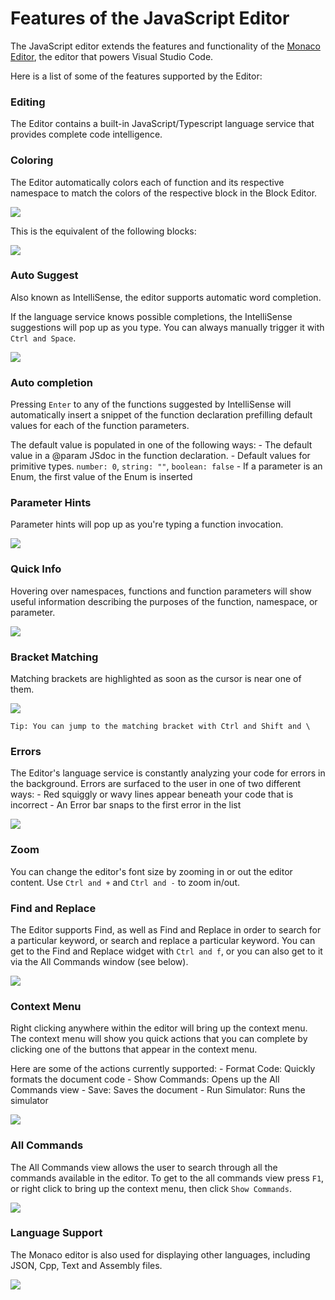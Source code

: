 # Features of the JavaScript Editor

The JavaScript editor extends the features and functionality of the [Monaco Editor](https://github.com/Microsoft/monaco-editor), the editor that powers Visual Studio Code.

Here is a list of some of the features supported by the Editor:

### Editing

The Editor contains a built-in JavaScript/Typescript language service that provides complete code intelligence.

### Coloring

The Editor automatically colors each of function and its respective namespace to match the colors of the respective block in the Block Editor.

![](/static/images/monaco-coloring.png)

This is the equivalent of the following blocks:

![](/static/images/monaco-coloring-blocks.png)

### Auto Suggest

Also known as IntelliSense, the editor supports automatic word completion.

If the language service knows possible completions, the IntelliSense suggestions will pop up as you type. You can always manually trigger it with ```Ctrl and Space```.

![](/static/images/monaco-auto-suggest.png)

### Auto completion

Pressing ```Enter``` to any of the functions suggested by IntelliSense will automatically insert a snippet of the function declaration prefilling default values for each of the function parameters.

The default value is populated in one of the following ways: - The default value in a @param JSdoc in the function declaration. - Default values for primitive types. ```number: 0```, ```string: ""```, ```boolean: false``` - If a parameter is an Enum, the first value of the Enum is inserted

### Parameter Hints

Parameter hints will pop up as you're typing a function invocation.

![](/static/images/monaco-parameter-hints.png)

### Quick Info

Hovering over namespaces, functions and function parameters will show useful information describing the purposes of the function, namespace, or parameter.

![](/static/images/monaco-quick-info.png)

### Bracket Matching

Matching brackets are highlighted as soon as the cursor is near one of them.

![](/static/images/monaco-bracket-matching.png)

    Tip: You can jump to the matching bracket with Ctrl and Shift and \

### Errors

The Editor's language service is constantly analyzing your code for errors in the background. Errors are surfaced to the user in one of two different ways: - Red squiggly or wavy lines appear beneath your code that is incorrect - An Error bar snaps to the first error in the list

![](/static/images/monaco-errors.png)

### Zoom

You can change the editor's font size by zooming in or out the editor content. Use ```Ctrl and +``` and ```Ctrl and -``` to zoom in/out.

### Find and Replace

The Editor supports Find, as well as Find and Replace in order to search for a particular keyword, or search and replace a particular keyword. You can get to the Find and Replace widget with ```Ctrl and f```, or you can also get to it via the All Commands window (see below).

![](/static/images/monaco-find-replace.png)

### Context Menu

Right clicking anywhere within the editor will bring up the context menu. The context menu will show you quick actions that you can complete by clicking one of the buttons that appear in the context menu.

Here are some of the actions currently supported: - Format Code: Quickly formats the document code - Show Commands: Opens up the All Commands view - Save: Saves the document - Run Simulator: Runs the simulator

![](/static/images/monaco-context-menu.png)

### All Commands

The All Commands view allows the user to search through all the commands available in the editor. To get to the all commands view press ```F1```, or right click to bring up the context menu, then click ```Show Commands```.

![](/static/images/monaco-all-commands.png)

### Language Support

The Monaco editor is also used for displaying other languages, including JSON, Cpp, Text and Assembly files.

![](/static/images/monaco-other-languages.png)